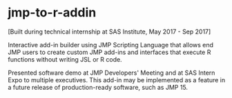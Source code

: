 # jmp-to-r-addin
[Built during technical internship at SAS Institute, May 2017 - Sep 2017]

Interactive add-in builder using JMP Scripting Language that allows end JMP users to create custom JMP add-ins and interfaces that execute R functions without writing JSL or R code.

Presented software demo at JMP Developers' Meeting and at SAS Intern Expo to multiple executives.
This add-in may be implemented as a feature in a future release of production-ready software, such as JMP 15.
